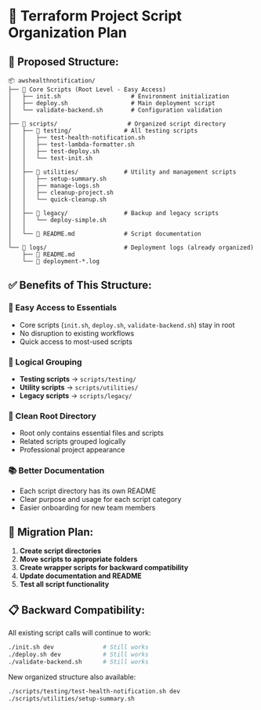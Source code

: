 # 📁 Terraform Project Script Organization Plan

## 🎯 **Proposed Structure:**

```
📦 awshealthnotification/
├── 🔧 Core Scripts (Root Level - Easy Access)
│   ├── init.sh                    # Environment initialization
│   ├── deploy.sh                  # Main deployment script
│   └── validate-backend.sh        # Configuration validation
│
├── 📁 scripts/                    # Organized script directory
│   ├── 📁 testing/               # All testing scripts
│   │   ├── test-health-notification.sh
│   │   ├── test-lambda-formatter.sh
│   │   ├── test-deploy.sh
│   │   └── test-init.sh
│   │
│   ├── 📁 utilities/             # Utility and management scripts
│   │   ├── setup-summary.sh
│   │   ├── manage-logs.sh
│   │   ├── cleanup-project.sh
│   │   └── quick-cleanup.sh
│   │
│   ├── 📁 legacy/                # Backup and legacy scripts
│   │   └── deploy-simple.sh
│   │
│   └── 📄 README.md              # Script documentation
│
└── 📁 logs/                      # Deployment logs (already organized)
    ├── 📄 README.md
    └── 📄 deployment-*.log
```

## ✅ **Benefits of This Structure:**

### **🚀 Easy Access to Essentials**
- Core scripts (`init.sh`, `deploy.sh`, `validate-backend.sh`) stay in root
- No disruption to existing workflows
- Quick access to most-used scripts

### **📂 Logical Grouping**
- **Testing scripts** → `scripts/testing/`
- **Utility scripts** → `scripts/utilities/`  
- **Legacy scripts** → `scripts/legacy/`

### **🧹 Clean Root Directory**
- Root only contains essential files and scripts
- Related scripts grouped logically
- Professional project appearance

### **📚 Better Documentation**
- Each script directory has its own README
- Clear purpose and usage for each script category
- Easier onboarding for new team members

## 🔄 **Migration Plan:**

1. **Create script directories**
2. **Move scripts to appropriate folders**
3. **Create wrapper scripts for backward compatibility**
4. **Update documentation and README**
5. **Test all script functionality**

## 📋 **Backward Compatibility:**

All existing script calls will continue to work:
```bash
./init.sh dev              # Still works
./deploy.sh dev            # Still works  
./validate-backend.sh      # Still works
```

New organized structure also available:
```bash
./scripts/testing/test-health-notification.sh dev
./scripts/utilities/setup-summary.sh
```
